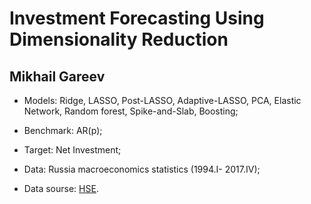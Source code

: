 # Investment Forecasting Using Dimensionality Reduction
## Mikhail Gareev

- Models: Ridge, LASSO, Post-LASSO, Adaptive-LASSO, PCA, Elastic Network, Random forest, Spike-and-Slab, Boosting;

- Benchmark: AR(p);

- Target: Net Investment;

- Data: Russia macroeconomics statistics (1994.I- 2017.IV);

- Data sourse: [HSE](http://sophist.hse.ru).
